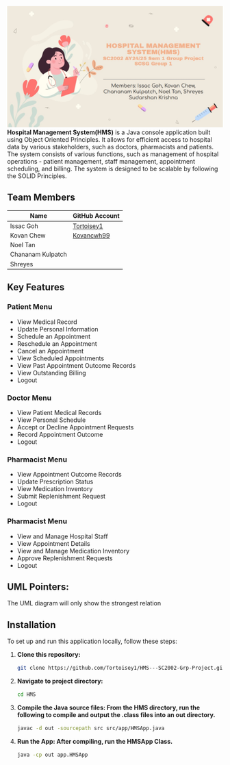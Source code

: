 ![Slide](img/HMSSlide.jpg)
<strong>Hospital Management System(HMS)</strong> is a Java console application built using Object Oriented Principles. It allows for efficient access to hospital data by various stakeholders, such as doctors, pharmacists and patients. The system consists of various functions, such as management of hospital operations - patient management, staff management, appointment scheduling, and billing. The system is designed to be scalable by following the SOLID Principles.


##  Team Members
| Name                    | GitHub Account      |
|-------------------------|---------------------|
| Issac Goh | [Tortoisey1](https://github.com/Tortoisey1) |
| Kovan Chew     | [Kovancwh99](https://github.com/Kovancwh99) |
| Noel Tan   |  |
| Chananam Kulpatch          |  |
| Shreyes           | |[Shreyessk](https://github.com/Shreyessk) |

##  Key Features

### Patient Menu
- View Medical Record
- Update Personal Information
- Schedule an Appointment
- Reschedule an Appointment
- Cancel an Appointment
- View Scheduled Appointments
- View Past Appointment Outcome Records
- View Outstanding Billing
- Logout

### Doctor Menu
- View Patient Medical Records
- View Personal Schedule
- Accept or Decline Appointment Requests
- Record Appointment Outcome
- Logout

### Pharmacist Menu
- View Appointment Outcome Records
- Update Prescription Status
- View Medication Inventory
- Submit Replenishment Request
- Logout

### Pharmacist Menu
- View and Manage Hospital Staff
- View Appointment Details
- View and Manage Medication Inventory
- Approve Replenishment Requests
- Logout

##  UML Pointers: 
The UML diagram will only show the strongest relation

## Installation

To set up and run this application locally, follow these steps:

1. **Clone this repository:**

   ```bash
   git clone https://github.com/Tortoisey1/HMS---SC2002-Grp-Project.git
   
2. **Navigate to project directory:**

   ```bash
   cd HMS

3. **Compile the Java source files: From the HMS directory, run the following to compile and output the .class files into an out directory.**

   ```bash
   javac -d out -sourcepath src src/app/HMSApp.java
   
4. **Run the App: After compiling, run the HMSApp Class.**

   ```bash
   java -cp out app.HMSApp
